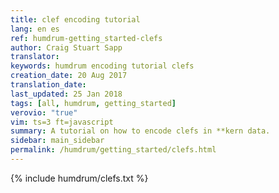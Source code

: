 ```yaml
---
title: clef encoding tutorial
lang: en es
ref: humdrum-getting_started-clefs
author: Craig Stuart Sapp
translator: 
keywords: humdrum encoding tutorial clefs
creation_date: 20 Aug 2017
translation_date: 
last_updated: 25 Jan 2018
tags: [all, humdrum, getting_started]
verovio: "true"
vim: ts=3 ft=javascript
summary: A tutorial on how to encode clefs in **kern data.
sidebar: main_sidebar
permalink: /humdrum/getting_started/clefs.html
---
```


{% include humdrum/clefs.txt %}

